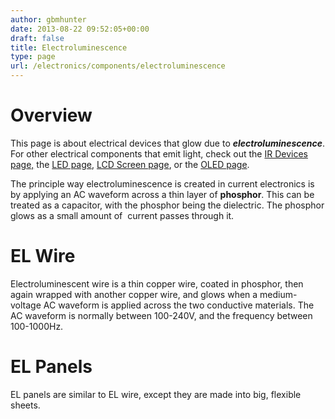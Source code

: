 ```yaml
---
author: gbmhunter
date: 2013-08-22 09:52:05+00:00
draft: false
title: Electroluminescence
type: page
url: /electronics/components/electroluminescence
---
```


# Overview


This page is about electrical devices that glow due to _**electroluminescence**_. For other electrical components that emit light, check out the [IR Devices page,](http://blog.mbedded.ninja/electronics/components/ir-devices) the [LED page](http://blog.mbedded.ninja/electronics/components/leds), [LCD Screen page](http://blog.mbedded.ninja/electronics/components/lcd-screens), or the [OLED page](http://blog.mbedded.ninja/electronics/components/oled-screens).

The principle way electroluminescence is created in current electronics is by applying an AC waveform across a thin layer of **phosphor**. This can be treated as a capacitor, with the phosphor being the dielectric. The phosphor glows as a small amount of  current passes through it.


# EL Wire


Electroluminescent wire is a thin copper wire, coated in phosphor, then again wrapped with another copper wire, and glows when a medium-voltage AC waveform is applied across the two conductive materials. The AC waveform is normally between 100-240V, and the frequency between 100-1000Hz.


# EL Panels


EL panels are similar to EL wire, except they are made into big, flexible sheets.
